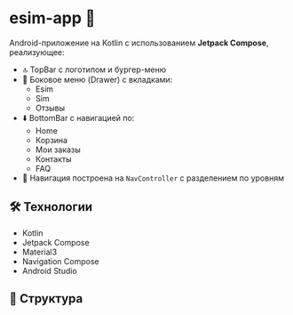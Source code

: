# esim-app 📱

Android-приложение на Kotlin с использованием **Jetpack Compose**, реализующее:

- 🔝 TopBar с логотипом и бургер-меню
- 🔽 Боковое меню (Drawer) с вкладками:
    - Esim
    - Sim
    - Отзывы
- ⬇️ BottomBar с навигацией по:
    - Home
    - Корзина
    - Мои заказы
    - Контакты
    - FAQ
- 🧭 Навигация построена на `NavController` с разделением по уровням

## 🛠️ Технологии

- Kotlin
- Jetpack Compose
- Material3
- Navigation Compose
- Android Studio

## 🔧 Структура

